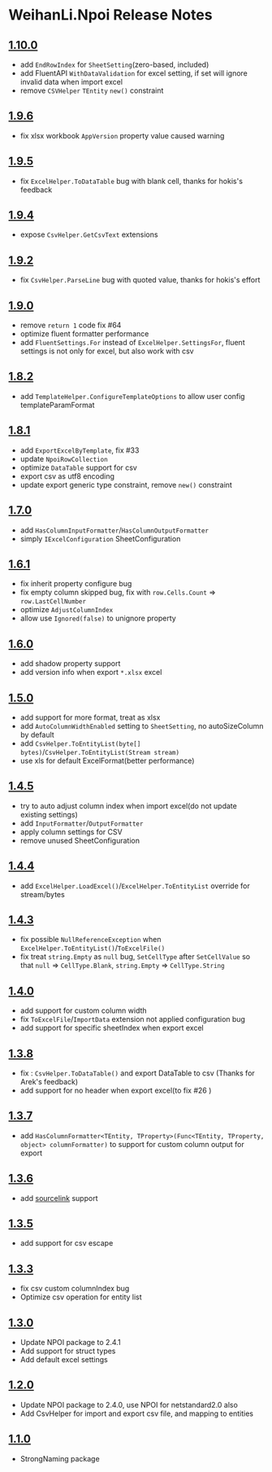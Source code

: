 # WeihanLi.Npoi Release Notes

## [1.10.0](https://www.nuget.org/packages/WeihanLi.Npoi/1.10.0)

- add `EndRowIndex` for `SheetSetting`(zero-based, included)
- add FluentAPI `WithDataValidation` for excel setting, if set will ignore invalid data when import excel
- remove `CSVHelper` `TEntity` `new()` constraint

## [1.9.6](https://www.nuget.org/packages/WeihanLi.Npoi/1.9.6)

- fix xlsx workbook `AppVersion` property value caused warning

## [1.9.5](https://www.nuget.org/packages/WeihanLi.Npoi/1.9.5)

- fix `ExcelHelper.ToDataTable` bug with blank cell, thanks for hokis's feedback

## [1.9.4](https://www.nuget.org/packages/WeihanLi.Npoi/1.9.4)

- expose `CsvHelper.GetCsvText` extensions

## [1.9.2](https://www.nuget.org/packages/WeihanLi.Npoi/1.9.2)

- fix `CsvHelper.ParseLine` bug with quoted value, thanks for hokis's effort

## [1.9.0](https://www.nuget.org/packages/WeihanLi.Npoi/1.9.0)

- remove `return 1` code fix #64
- optimize fluent formatter performance
- add `FluentSettings.For` instead of `ExcelHelper.SettingsFor`, fluent settings is not only for excel, but also work with csv

## [1.8.2](https://www.nuget.org/packages/WeihanLi.Npoi/1.8.2)

- add `TemplateHelper.ConfigureTemplateOptions` to allow user config templateParamFormat

## [1.8.1](https://www.nuget.org/packages/WeihanLi.Npoi/1.8.1)

- add `ExportExcelByTemplate`, fix #33
- update `NpoiRowCollection`
- optimize `DataTable` support for csv
- export csv as utf8 encoding
- update export generic type constraint, remove `new()` constraint

## [1.7.0](https://www.nuget.org/packages/WeihanLi.Npoi/1.7.0)

- add `HasColumnInputFormatter`/`HasColumnOutputFormatter`
- simply `IExcelConfiguration` SheetConfiguration

## [1.6.1](https://www.nuget.org/packages/WeihanLi.Npoi/1.6.1)

- fix inherit property configure bug
- fix empty column skipped bug, fix with `row.Cells.Count` => `row.LastCellNumber`
- optimize `AdjustColumnIndex`
- allow use `Ignored(false)` to unignore property

## [1.6.0](https://www.nuget.org/packages/WeihanLi.Npoi/1.6.0)

- add shadow property support
- add version info when export `*.xlsx` excel

## [1.5.0](https://www.nuget.org/packages/WeihanLi.Npoi/1.5.0)

- add support for more format, treat as xlsx
- add `AutoColumnWidthEnabled` setting to `SheetSetting`, no autoSizeColumn by default
- add `CsvHelper.ToEntityList(byte[] bytes)`/`CsvHelper.ToEntityList(Stream stream)`
- use xls for default ExcelFormat(better performance)

## [1.4.5](https://www.nuget.org/packages/WeihanLi.Npoi/1.4.5)

- try to auto adjust column index when import excel(do not update existing settings)
- add `InputFormatter`/`OutputFormatter`
- apply column settings for CSV
- remove unused SheetConfiguration

## [1.4.4](https://www.nuget.org/packages/WeihanLi.Npoi/1.4.4)

- add `ExcelHelper.LoadExcel()`/`ExcelHelper.ToEntityList` override for stream/bytes

## [1.4.3](https://www.nuget.org/packages/WeihanLi.Npoi/1.4.3)

- fix possible `NullReferenceException` when `ExcelHelper.ToEntityList()`/`ToExcelFile()`
- fix treat `string.Empty` as `null` bug, `SetCellType` after `SetCellValue` so that `null` => `CellType.Blank`, `string.Empty` => `CellType.String`

## [1.4.0](https://www.nuget.org/packages/WeihanLi.Npoi/1.4.0)

- add support for custom column width
- fix `ToExcelFile`/`ImportData` extension not applied configuration bug
- add support for specific sheetIndex when export excel

## [1.3.8](https://www.nuget.org/packages/WeihanLi.Npoi/1.3.8)

- fix : `CsvHelper.ToDataTable()` and export DataTable to csv (Thanks for Arek's feedback)
- add support for no header when export excel(to fix #26 )

## [1.3.7](https://www.nuget.org/packages/WeihanLi.Npoi/1.3.7)

- add `HasColumnFormatter<TEntity, TProperty>(Func<TEntity, TProperty, object> columnFormatter)` to support for custom column output for export

## [1.3.6](https://www.nuget.org/packages/WeihanLi.Npoi/1.3.6)

- add [sourcelink](http://github.com/dotnet/sourcelink) support

## [1.3.5](https://www.nuget.org/packages/WeihanLi.Npoi/1.3.5)

- add support for csv escape

## [1.3.3](https://www.nuget.org/packages/WeihanLi.Npoi/1.3.3)

- fix csv custom columnIndex bug
- Optimize csv operation for entity list

## [1.3.0](https://www.nuget.org/packages/WeihanLi.Npoi/1.3.0)

- Update NPOI package to 2.4.1
- Add support for struct types
- Add default excel settings

## [1.2.0](https://www.nuget.org/packages/WeihanLi.Npoi/1.2.0)

- Update NPOI package to 2.4.0, use NPOI for netstandard2.0 also
- Add CsvHelper for import and export csv file, and mapping to entities

## [1.1.0](https://www.nuget.org/packages/WeihanLi.Npoi/1.1.0)

- StrongNaming package

